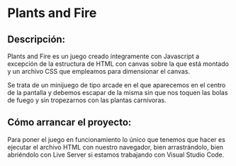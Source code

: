 # Plants and Fire

## Descripción:

Plants and Fire es un juego creado íntegramente con Javascript a excepción de la estructura de HTML con canvas sobre la que está montado y un archivo CSS que empleamos para dimensionar el canvas.

Se trata de un minijuego de tipo arcade en el que aparecemos en el centro de la pantalla y debemos escapar de la misma sin que nos toquen las bolas de fuego y sin tropezarnos con las plantas carnívoras.

## Cómo arrancar el proyecto:

Para poner el juego en funcionamiento lo único que tenemos que hacer es ejecutar el archivo HTML con nuestro navegador, bien arrastrándolo, bien abriéndolo con Live Server si estamos trabajando con Visual Studio Code.
